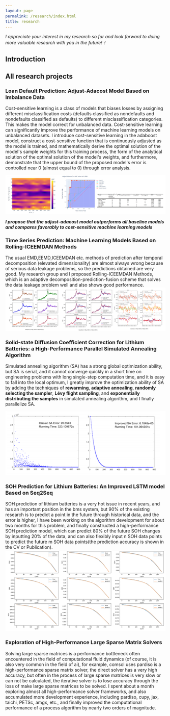 ```yaml
---
layout: page
permalink: /research/index.html
title: research
---
```


*I appreciate your interest in my research so far and look forward to doing more valuable research with you in the future!！*

## Introduction


## All research projects
### Loan Default Prediction: Adjust-Adacost Model Based on Imbalance Data
Cost-sensitive learning is a class of models that biases losses by assigning different misclassification costs (defaults classified as nondefaults and nondefaults classified as defaults) to different misclassification categories. This makes the model correct for unbalanced data.
Cost-sensitive learning can significantly improve the performance of machine learning models on unbalanced datasets. I introduce cost-sensitive learning in the adaboost model, construct a cost-sensitive function that is continuously adjusted as the model is trained, and mathematically derive the optimal solution of the model's sample weights for this training process, the form of the analytical solution of the optimal solution of the model's weights, and furthermore, demonstrate that the upper bound of the proposed model's error is controlled near 0 (almost equal to 0) through error analysis.

<img src="/images/p1.png" > 

***I propose that the adjust-adacost model outperforms all baseline models and compares favorably to cost-sensitive machine learning models***


### Time Series Prediction: Machine Learning Models Based on Rolling-ICEEMDAN Methods
The usual EMD,EEMD,ICEEMDAN etc. methods of prediction after temporal decomposition (elevated dimensionality) are almost always wrong because of serious data leakage problems, so the predictions obtained are very good. My research group and I proposed Rolling-ICEEMDAN Methods, which is an adaptive decomposition-prediction-fusion scheme that solves the data leakage problem well and also shows good performance.
<img src="/images/p2.png" > 


### Solid-state Diffusion Coefficient Correction for Lithium Batteries: a High-Performance Parallel Simulated Annealing Algorithm
Simulated annealing algorithm (SA) has a strong global optimization ability, but SA is serial, and it cannot converge quickly in a short time on engineering problems with long single-step computation time, and it is easy to fall into the local optimum, I greatly improve the optimization ability of SA by adding the techniques of **rewarming**, **adaptive annealing**, **randomly selecting the sampler**, **Lévy flight sampling**, and **exponentially distributing the samples** in simulated annealing algorithm, and I finally parallelize SA.

<img src="/images/HIGH_SA.png" > 


### SOH Prediction for Lithium Batteries: An Improved LSTM model Based on Seq2Seq
SOH prediction of lithium batteries is a very hot issue in recent years, and has an important position in the bms system, but 90% of the existing research is to predict a point in the future through historical data, and the error is higher, I have been working on the algorithm development for about two months for this problem, and finally constructed a high-performance SOH prediction model, which can predict 80% of the future SOH changes by inputting 20% of the data, and can also flexibly input n SOH data points to predict the future m SOH data points(the prediction accuracy is shown in the CV or Publication).
<img src="/images/SOH_LSTM2.png" > 

### Exploration of High-Performance Large Sparse Matrix Solvers
Solving large sparse matrices is a performance bottleneck often encountered in the field of computational fluid dynamics (of course, it is also very common in the field of ai), for example, comsol uses pardiso is a high-performance sparse matrix solver, the direct solver has a very high accuracy, but often in the process of large sparse matrices is very slow or can not be calculated, the iterative solver is to lose accuracy through the loss of make large sparse matrices to be solved.
I spent about a month exploring almost all high-performance solver frameworks, and also accumulated more development experience, including pardiso, cupy, jax, taichi, PETSc, amgx, etc., and finally improved the computational performance of a process algorithm by nearly two orders of magnitude.

